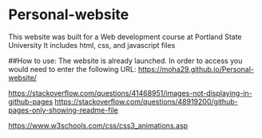 # Personal-website

This website was built for a Web development course at Portland State University
It includes html, css, and javascript files

##How to use:
The website is already launched. In order to access you would need to enter the following URL: https://moha29.github.io/Personal-website/

https://stackoverflow.com/questions/41468951/images-not-displaying-in-github-pages
https://stackoverflow.com/questions/48919200/github-pages-only-showing-readme-file

https://www.w3schools.com/css/css3_animations.asp
